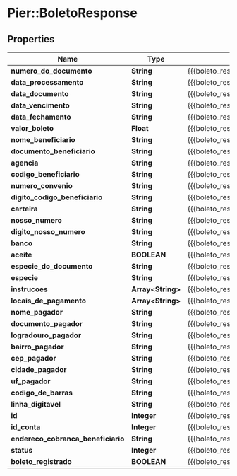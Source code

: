 # Pier::BoletoResponse

## Properties
Name | Type | Description | Notes
------------ | ------------- | ------------- | -------------
**numero_do_documento** | **String** | {{{boleto_response_numero_do_documento_value}}} | [optional] 
**data_processamento** | **String** | {{{boleto_response_data_processamento_value}}} | [optional] 
**data_documento** | **String** | {{{boleto_response_data_documento_value}}} | [optional] 
**data_vencimento** | **String** | {{{boleto_response_data_vencimento_value}}} | [optional] 
**data_fechamento** | **String** | {{{boleto_response_data_fechamento_value}}} | [optional] 
**valor_boleto** | **Float** | {{{boleto_response_valor_boleto_value}}} | [optional] 
**nome_beneficiario** | **String** | {{{boleto_response_nome_beneficiario_value}}} | [optional] 
**documento_beneficiario** | **String** | {{{boleto_response_documento_beneficiario_value}}} | [optional] 
**agencia** | **String** | {{{boleto_response_agencia_value}}} | [optional] 
**codigo_beneficiario** | **String** | {{{boleto_response_codigo_beneficiario_value}}} | [optional] 
**numero_convenio** | **String** | {{{boleto_response_numero_convenio_value}}} | [optional] 
**digito_codigo_beneficiario** | **String** | {{{boleto_response_digito_codigo_beneficiario_value}}} | [optional] 
**carteira** | **String** | {{{boleto_response_carteira_value}}} | [optional] 
**nosso_numero** | **String** | {{{boleto_response_nosso_numero_value}}} | [optional] 
**digito_nosso_numero** | **String** | {{{boleto_response_digito_nosso_numero_value}}} | [optional] 
**banco** | **String** | {{{boleto_response_banco_value}}} | [optional] 
**aceite** | **BOOLEAN** | {{{boleto_response_aceite_value}}} | [optional] 
**especie_do_documento** | **String** | {{{boleto_response_especie_do_documento_value}}} | [optional] 
**especie** | **String** | {{{boleto_response_especie_value}}} | [optional] 
**instrucoes** | **Array&lt;String&gt;** | {{{boleto_response_instrucoes_value}}} | [optional] 
**locais_de_pagamento** | **Array&lt;String&gt;** | {{{boleto_response_locais_de_pagamento_value}}} | [optional] 
**nome_pagador** | **String** | {{{boleto_response_nome_pagador_value}}} | [optional] 
**documento_pagador** | **String** | {{{boleto_response_documento_pagador_value}}} | [optional] 
**logradouro_pagador** | **String** | {{{boleto_response_logradouro_pagador_value}}} | [optional] 
**bairro_pagador** | **String** | {{{boleto_response_bairro_pagador_value}}} | [optional] 
**cep_pagador** | **String** | {{{boleto_response_cep_pagador_value}}} | [optional] 
**cidade_pagador** | **String** | {{{boleto_response_cidade_pagador_value}}} | [optional] 
**uf_pagador** | **String** | {{{boleto_response_uf_pagador_value}}} | [optional] 
**codigo_de_barras** | **String** | {{{boleto_response_codigo_de_barras_value}}} | [optional] 
**linha_digitavel** | **String** | {{{boleto_response_linha_digitavel_value}}} | [optional] 
**id** | **Integer** | {{{boleto_response_id_value}}} | [optional] 
**id_conta** | **Integer** | {{{boleto_response_id_conta_value}}} | [optional] 
**endereco_cobranca_beneficiario** | **String** | {{{boleto_response_endereco_cobranca_beneficiario_value}}} | [optional] 
**status** | **Integer** | {{{boleto_response_status_value}}} | [optional] 
**boleto_registrado** | **BOOLEAN** | {{{boleto_response_registrado_value}}} | [optional] 


